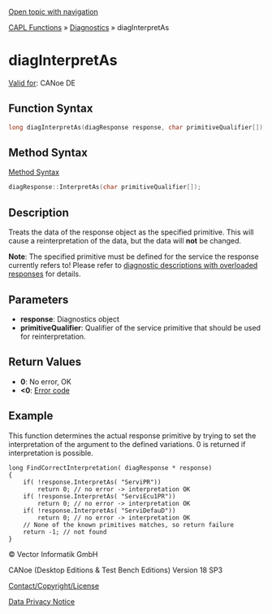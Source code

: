 [Open topic with navigation](../../../../../CANoeDEFamily.htm#Topics/CAPLFunctions/Diagnostics/Functions/CAPLfunctionDiagInterpretAs.md)

[CAPL Functions](../../CAPLfunctions.md) » [Diagnostics](../CAPLfunctionsDiagnosticsOverview.md) » diagInterpretAs

# diagInterpretAs

[Valid for](../../../Shared/FeatureAvailability.md): CANoe DE

## Function Syntax

```c
long diagInterpretAs(diagResponse response, char primitiveQualifier[]);
```

## Method Syntax

[Method Syntax](../../../Shared/CAPL/General/ClassesAndObjects.md)

```c
diagResponse::InterpretAs(char primitiveQualifier[]);
```

## Description

Treats the data of the response object as the specified primitive. This will cause a reinterpretation of the data, but the data will **not** be changed.

**Note**: The specified primitive must be defined for the service the response currently refers to! Please refer to [diagnostic descriptions with overloaded responses](../CAPLfunctionsDiagnosticsDescriptionsOverloadResponses.md) for details.

## Parameters

- **response**: Diagnostics object
- **primitiveQualifier**: Qualifier of the service primitive that should be used for reinterpretation.

## Return Values

- **0**: No error, OK
- **<0**: [Error code](../CAPLfunctionsDiagnosticsErrorCode.md)

## Example

This function determines the actual response primitive by trying to set the interpretation of the argument to the defined variations. 0 is returned if interpretation is possible.

```plaintext
long FindCorrectInterpretation( diagResponse * response)
{
    if( !response.InterpretAs( "ServiPR"))
        return 0; // no error -> interpretation OK
    if( !response.InterpretAs( "ServiEcu1PR"))
        return 0; // no error -> interpretation OK
    if( !response.InterpretAs( "ServiDefauD"))
        return 0; // no error -> interpretation OK
    // None of the known primitives matches, so return failure
    return -1; // not found
}
```

© Vector Informatik GmbH

CANoe (Desktop Editions & Test Bench Editions) Version 18 SP3

[Contact/Copyright/License](../../../Shared/ContactCopyrightLicense.md)

[Data Privacy Notice](https://www.vector.com/int/en/company/get-info/privacy-policy/)
